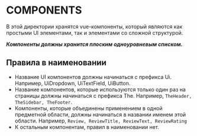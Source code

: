# COMPONENTS

В этой директории хранятся vue-компоненты, который являются как простыми UI элементами, так и элементами со сложной структурой.

***Компоненты должны хранится плоским одноуровневым списком.***

## Правила в наименовании

- Название UI компонентов должны начинаться с префикса Ui. Например, UiDropdown, UiTextField, UiButton.
- Название компонентов, которые используются только один раз на страницы должны начинаться с префикса The. Например, `TheHeader, TheSidebar, TheFooter`.
- Компоненты, которые объединены применением в одной предметной области, должны начинаться в названии именем этой области. Например, `Review, ReviewTitle, ReviewText, ReviewRating`
- К остальным компонентам, правил в наименовании нет.
